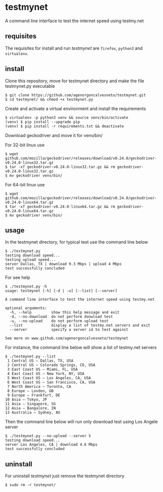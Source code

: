 # testmynet

A command line interface to test the internet speed using testmy.net


## requisites

The requisites for install and run *testmynet* are ```firefox```, ```python3``` and ```virtualenv```.


## install

Clone this repository, move for testmynet directory and make the file testmynet.py executable
```
$ git clone https://github.com/agenorgoncalvesneto/testmynet.git
$ cd testmynet/ && chmod +x testmynet.py
```

Create and activate a virtual environment and install the requirements
```
$ virtualenv -p python3 venv && source venv/bin/activate
(venv) $ pip install --upgrade pip
(venv) $ pip install -r requirements.txt && deactivate
```

Download geckodriver and move it for venv/bin/

For 32-bit linux use
```
$ wget github.com/mozilla/geckodriver/releases/download/v0.24.0/geckodriver-v0.24.0-linux32.tar.gz
$ tar -xf geckodriver-v0.24.0-linux32.tar.gz && rm geckodriver-v0.24.0-linux32.tar.gz
$ mv geckodriver venv/bin/
```

For 64-bit linux use
```
$ wget github.com/mozilla/geckodriver/releases/download/v0.24.0/geckodriver-v0.24.0-linux64.tar.gz
$ tar -xf geckodriver-v0.24.0-linux64.tar.gz && rm geckodriver-v0.24.0-linux64.tar.gz
$ mv geckodriver venv/bin/
```


## usage

In the testmynet directory, for typical test use the command line below
```
$ ./testmynet.py
testing download speed...
testing upload speed...
server Dallas, TX | download 9.3 Mbps | upload 4 Mbps
test successfully concluded
```

For see help
```
$ ./testmynet.py -h
usage: testmynet [-h] [-d | -u] [--list] [--server]

A command line interface to test the internet speed using testmy.net

optional arguments:
  -h, --help         show this help message and exit
  -d, --no-download  do not perform donwload test
  -u, --no-upload    do not perform upload test
  --list             display a list of testmy.net servers and exit
  --server           specify a server id to test against

See more on www.github.com/agenorgoncalvesneto/testmynet
```

For instance, the command line below  will show a list of testmy.net servers
```
$ ./testmynet.py --list
 1 Central US — Dallas, TX, USA
 2 Central US — Colorado Springs, CO, USA
 3 East Coast US — Miami, FL, USA
 4 East Coast US — New York, NY, USA
 5 West Coast US — Los Angeles, CA, USA
 6 West Coast US — San Francisco, CA, USA
 7 North America — Toronto, CA
 8 Europe — London, GB
 9 Europe — Frankfurt, DE
10 Asia — Tokyo, JP
11 Asia — Singapore, SG
12 Asia — Bangalore, IN
13 Australia — Sydney, AU
```

Then the command line below will run only download test using Los Angele server
```
$ ./testmynet.py --no-upload --server 5
testing download speed...
server Los Angeles, CA | download 4.6 Mbps
test successfully concluded
```


## uninstall

For uninstall *testmynet* just remove the testmynet directory
```
$ sudo rm -r testmynet/
```

